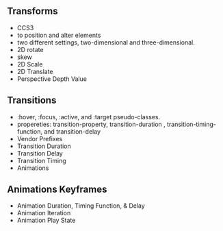 ## Transforms

- CCS3
- to position and alter elements
- two different settings, two-dimensional and three-dimensional.
- 2D rotate
- skew
- 2D Scale
- 2D Translate
- Perspective Depth Value

## Transitions

- :hover, :focus, :active, and :target pseudo-classes.
- propereties: transition-property, transition-duration , transition-timing-function, and transition-delay
- Vendor Prefixes
- Transition Duration
- Transition Delay
- Transition Timing
- Animations

## Animations Keyframes
- Animation Duration, Timing Function, & Delay
- Animation Iteration
- Animation Play State